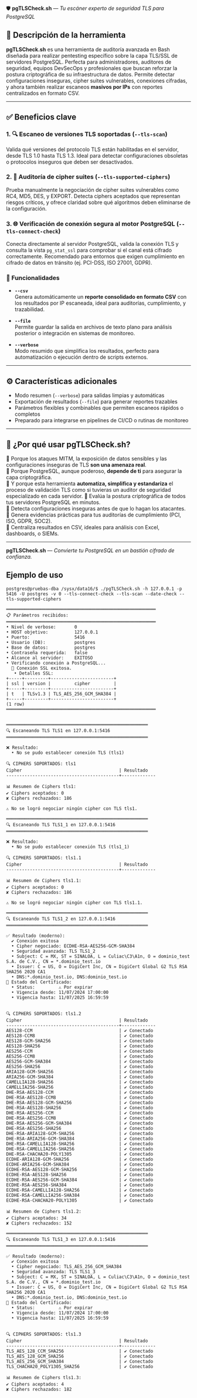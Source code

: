 🛡️ **pgTLSCheck.sh** — _Tu escáner experto de seguridad TLS para PostgreSQL_

## 📣 **Descripción de la herramienta**

**pgTLSCheck.sh** es una herramienta de auditoría avanzada en Bash diseñada para realizar pentesting específico sobre la capa TLS/SSL de servidores PostgreSQL. Perfecta para administradores, auditores de seguridad, equipos DevSecOps y profesionales que buscan reforzar la postura criptográfica de su infraestructura de datos. Permite detectar configuraciones inseguras, cipher suites vulnerables, conexiones cifradas, y ahora también realizar escaneos **masivos por IPs** con reportes centralizados en formato CSV.

---

## ✅ **Beneficios clave**

### 1. 🔍 Escaneo de versiones TLS soportadas (`--tls-scan`)
Valida qué versiones del protocolo TLS están habilitadas en el servidor, desde TLS 1.0 hasta TLS 1.3. Ideal para detectar configuraciones obsoletas o protocolos inseguros que deben ser desactivados.

### 2. 🔐 Auditoría de cipher suites (`--tls-supported-ciphers`)
Prueba manualmente la negociación de cipher suites vulnerables como RC4, MD5, DES, y EXPORT. Detecta ciphers aceptados que representan riesgos críticos, y ofrece claridad sobre qué algoritmos deben eliminarse de la configuración.

### 3. 🌐 Verificación de conexión segura al motor PostgreSQL (`--tls-connect-check`)
Conecta directamente al servidor PostgreSQL, valida la conexión TLS y consulta la vista `pg_stat_ssl` para comprobar si el canal está cifrado correctamente. Recomendado para entornos que exigen cumplimiento en cifrado de datos en tránsito (ej. PCI-DSS, ISO 27001, GDPR).

### 🔐 Funcionalidades 

- **`--csv`**  
  Genera automáticamente un **reporte consolidado en formato CSV** con los resultados por IP escaneada, ideal para auditorías, cumplimiento, y trazabilidad.

- **`--file`**  
  Permite guardar la salida en archivos de texto plano para análisis posterior o integración en sistemas de monitoreo.

- **`--verbose`**  
  Modo resumido que simplifica los resultados, perfecto para automatización o ejecución dentro de scripts externos.



---

## ⚙️ **Características adicionales**

- Modo resumen (`--verbose`) para salidas limpias y automáticas
- Exportación de resultados (`--file`) para generar reportes trazables
- Parámetros flexibles y combinables que permiten escaneos rápidos o completos
- Preparado para integrarse en pipelines de CI/CD o rutinas de monitoreo

---

## 🚀 ¿Por qué usar pgTLSCheck.sh?

🔸 Porque los ataques MITM, la exposición de datos sensibles y las configuraciones inseguras de TLS **son una amenaza real**.  
🔸 Porque PostgreSQL, aunque poderoso, **depende de ti** para asegurar la capa criptográfica.  
🔸 Y porque esta herramienta **automatiza, simplifica y estandariza** el proceso de validación TLS como si tuvieras un auditor de seguridad especializado en cada servidor.
🔹 Evalúa la postura criptográfica de todos tus servidores PostgreSQL en minutos.  
🔹 Detecta configuraciones inseguras antes de que lo hagan los atacantes.  
🔹 Genera evidencias prácticas para tus auditorías de cumplimiento (PCI, ISO, GDPR, SOC2).  
🔹 Centraliza resultados en CSV, ideales para análisis con Excel, dashboards, o SIEMs.

---

**pgTLSCheck.sh** — _Convierte tu PostgreSQL en un bastión cifrado de confianza._


## Ejemplo de uso
 ```
postgres@pruebas-dba /sysx/data16/$ ./pgTLSCheck.sh -h 127.0.0.1 -p 5416 -U postgres -v 0 --tls-connect-check --tls-scan --date-check --tls-supported-ciphers

═════════════════════════════════════════════════════════
📋 Parámetros recibidos:
═════════════════════════════════════════════════════════
• Nivel de verbose:       0
• HOST objetivo:          127.0.0.1
• Puerto:                 5416
• Usuario (DB):           postgres
• Base de datos:          postgres
• Contraseña requerida:   false
• Alcance al servidor:    EXITOSO
• Verificando conexión a PostgreSQL...
   🔐 Conexión SSL exitosa.
    • Detalles SSL:
+-----+---------+------------------------+
| ssl | version |         cipher         |
+-----+---------+------------------------+
| t   | TLSv1.3 | TLS_AES_256_GCM_SHA384 |
+-----+---------+------------------------+
(1 row)
═════════════════════════════════════════════════════════


══════════════════════════════════════════════════════
🔍 Escaneando TLS TLS1 en 127.0.0.1:5416
══════════════════════════════════════════════════════

❌ Resultado:
   • No se pudo establecer conexión TLS (tls1)

🔍 CIPHERS SOPORTADOS: tls1
Cipher                                     | Resultado
-------------------------------------------+-------------

📊 Resumen de Ciphers tls1:
✔ Ciphers aceptados: 0
✘ Ciphers rechazados: 186

⚠ No se logró negociar ningún cipher con TLS tls1.

══════════════════════════════════════════════════════
🔍 Escaneando TLS TLS1_1 en 127.0.0.1:5416
══════════════════════════════════════════════════════

❌ Resultado:
   • No se pudo establecer conexión TLS (tls1_1)

🔍 CIPHERS SOPORTADOS: tls1.1
Cipher                                     | Resultado
-------------------------------------------+-------------

📊 Resumen de Ciphers tls1.1:
✔ Ciphers aceptados: 0
✘ Ciphers rechazados: 186

⚠ No se logró negociar ningún cipher con TLS tls1.1.

══════════════════════════════════════════════════════
🔍 Escaneando TLS TLS1_2 en 127.0.0.1:5416
══════════════════════════════════════════════════════

✅ Resultado (moderno):
   ✔ Conexión exitosa
   • Cipher negociado: ECDHE-RSA-AES256-GCM-SHA384
   • Seguridad avanzada: TLS TLS1_2
   • Subject: C = MX, ST = SINALOA, L = Culiac\C3\A1n, O = dominio_test S.A. de C.V., CN = *.dominio_test.io
   • Issuer: C = US, O = DigiCert Inc, CN = DigiCert Global G2 TLS RSA SHA256 2020 CA1
   • DNS:*.dominio_test.io, DNS:dominio_test.io
📄 Estado del Certificado:
   • Status:         ⚠️ Por expirar
   • Vigencia desde: 11/07/2024 17:00:00
   • Vigencia hasta: 11/07/2025 16:59:59


🔍 CIPHERS SOPORTADOS: tls1.2
Cipher                                     | Resultado
-------------------------------------------+-------------
AES128-CCM                                 | ✔ Conectado
AES128-CCM8                                | ✔ Conectado
AES128-GCM-SHA256                          | ✔ Conectado
AES128-SHA256                              | ✔ Conectado
AES256-CCM                                 | ✔ Conectado
AES256-CCM8                                | ✔ Conectado
AES256-GCM-SHA384                          | ✔ Conectado
AES256-SHA256                              | ✔ Conectado
ARIA128-GCM-SHA256                         | ✔ Conectado
ARIA256-GCM-SHA384                         | ✔ Conectado
CAMELLIA128-SHA256                         | ✔ Conectado
CAMELLIA256-SHA256                         | ✔ Conectado
DHE-RSA-AES128-CCM                         | ✔ Conectado
DHE-RSA-AES128-CCM8                        | ✔ Conectado
DHE-RSA-AES128-GCM-SHA256                  | ✔ Conectado
DHE-RSA-AES128-SHA256                      | ✔ Conectado
DHE-RSA-AES256-CCM                         | ✔ Conectado
DHE-RSA-AES256-CCM8                        | ✔ Conectado
DHE-RSA-AES256-GCM-SHA384                  | ✔ Conectado
DHE-RSA-AES256-SHA256                      | ✔ Conectado
DHE-RSA-ARIA128-GCM-SHA256                 | ✔ Conectado
DHE-RSA-ARIA256-GCM-SHA384                 | ✔ Conectado
DHE-RSA-CAMELLIA128-SHA256                 | ✔ Conectado
DHE-RSA-CAMELLIA256-SHA256                 | ✔ Conectado
DHE-RSA-CHACHA20-POLY1305                  | ✔ Conectado
ECDHE-ARIA128-GCM-SHA256                   | ✔ Conectado
ECDHE-ARIA256-GCM-SHA384                   | ✔ Conectado
ECDHE-RSA-AES128-GCM-SHA256                | ✔ Conectado
ECDHE-RSA-AES128-SHA256                    | ✔ Conectado
ECDHE-RSA-AES256-GCM-SHA384                | ✔ Conectado
ECDHE-RSA-AES256-SHA384                    | ✔ Conectado
ECDHE-RSA-CAMELLIA128-SHA256               | ✔ Conectado
ECDHE-RSA-CAMELLIA256-SHA384               | ✔ Conectado
ECDHE-RSA-CHACHA20-POLY1305                | ✔ Conectado

📊 Resumen de Ciphers tls1.2:
✔ Ciphers aceptados: 34
✘ Ciphers rechazados: 152

══════════════════════════════════════════════════════
🔍 Escaneando TLS TLS1_3 en 127.0.0.1:5416
══════════════════════════════════════════════════════

✅ Resultado (moderno):
   ✔ Conexión exitosa
   • Cipher negociado: TLS_AES_256_GCM_SHA384
   • Seguridad avanzada: TLS TLS1_3
   • Subject: C = MX, ST = SINALOA, L = Culiac\C3\A1n, O = dominio_test S.A. de C.V., CN = *.dominio_test.io
   • Issuer: C = US, O = DigiCert Inc, CN = DigiCert Global G2 TLS RSA SHA256 2020 CA1
   • DNS:*.dominio_test.io, DNS:dominio_test.io
📄 Estado del Certificado:
   • Status:         ⚠️ Por expirar
   • Vigencia desde: 11/07/2024 17:00:00
   • Vigencia hasta: 11/07/2025 16:59:59


🔍 CIPHERS SOPORTADOS: tls1.3
Cipher                                     | Resultado
-------------------------------------------+-------------
TLS_AES_128_CCM_SHA256                     | ✔ Conectado
TLS_AES_128_GCM_SHA256                     | ✔ Conectado
TLS_AES_256_GCM_SHA384                     | ✔ Conectado
TLS_CHACHA20_POLY1305_SHA256               | ✔ Conectado

📊 Resumen de Ciphers tls1.3:
✔ Ciphers aceptados: 4
✘ Ciphers rechazados: 182

 ```


 
